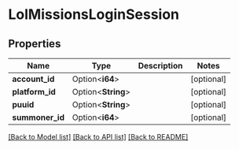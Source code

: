 # LolMissionsLoginSession

## Properties

Name | Type | Description | Notes
------------ | ------------- | ------------- | -------------
**account_id** | Option<**i64**> |  | [optional]
**platform_id** | Option<**String**> |  | [optional]
**puuid** | Option<**String**> |  | [optional]
**summoner_id** | Option<**i64**> |  | [optional]

[[Back to Model list]](../README.md#documentation-for-models) [[Back to API list]](../README.md#documentation-for-api-endpoints) [[Back to README]](../README.md)


